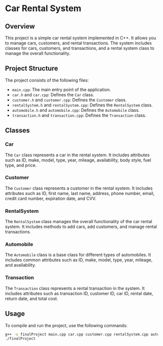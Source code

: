 # Car Rental System

## Overview

This project is a simple car rental system implemented in C++. It allows you to manage cars, customers, and rental transactions. The system includes classes for cars, customers, and transactions, and a rental system class to manage the overall functionality.

## Project Structure

The project consists of the following files:

- `main.cpp`: The main entry point of the application.
- `car.h` and `car.cpp`: Defines the `Car` class.
- `customer.h` and `customer.cpp`: Defines the `Customer` class.
- `rentalSystem.h` and `rentalSystem.cpp`: Defines the `RentalSystem` class.
- `automobile.h` and `automobile.cpp`: Defines the `Automobile` class.
- `transaction.h` and `transaction.cpp`: Defines the `Transaction` class.

## Classes

### Car

The `Car` class represents a car in the rental system. It includes attributes such as ID, make, model, type, year, mileage, availability, body style, fuel type, and price.

### Customer

The `Customer` class represents a customer in the rental system. It includes attributes such as ID, first name, last name, address, phone number, email, credit card number, expiration date, and CVV.

### RentalSystem

The `RentalSystem` class manages the overall functionality of the car rental system. It includes methods to add cars, add customers, and manage rental transactions.

### Automobile

The `Automobile` class is a base class for different types of automobiles. It includes common attributes such as ID, make, model, type, year, mileage, and availability.

### Transaction

The `Transaction` class represents a rental transaction in the system. It includes attributes such as transaction ID, customer ID, car ID, rental date, return date, and total cost.

## Usage

To compile and run the project, use the following commands:

```sh
g++ -o finalProject main.cpp car.cpp customer.cpp rentalSystem.cpp automobile.cpp transaction.cpp
./finalProject
